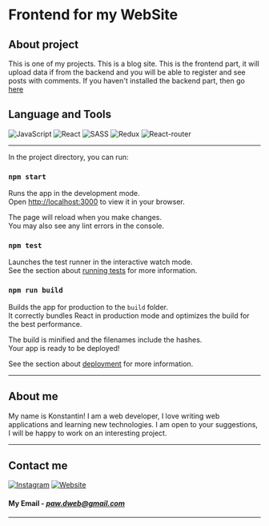 # Frontend for my WebSite

## About project

This is one of my projects. This is a blog site. This is the frontend part, it will upload data if from the backend and you will be able to register and see posts with comments. If you haven't installed the backend part, then go [here](https://github.com/ConstPavlov/blog-backend)

## Language and Tools


![JavaScript](https://img.shields.io/badge/JavaScript-000000?style=for-the-badge&logo=javascript)
![React](https://img.shields.io/badge/React-E0FFFF?style=for-the-badge&logo=react)
![SASS](https://img.shields.io/badge/Sass-CC6699?style=for-the-badge&logo=sass&logoColor=white)
![Redux](https://img.shields.io/badge/Redux-593D88?style=for-the-badge&logo=redux&logoColor=white)
![React-router](https://img.shields.io/badge/React_Router-CA4245?style=for-the-badge&logo=react-router&logoColor=white)

---

In the project directory, you can run:

### `npm start`

Runs the app in the development mode.\
Open [http://localhost:3000](http://localhost:3000) to view it in your browser.

The page will reload when you make changes.\
You may also see any lint errors in the console.

### `npm test`

Launches the test runner in the interactive watch mode.\
See the section about [running tests](https://facebook.github.io/create-react-app/docs/running-tests) for more information.

### `npm run build`

Builds the app for production to the `build` folder.\
It correctly bundles React in production mode and optimizes the build for the best performance.

The build is minified and the filenames include the hashes.\
Your app is ready to be deployed!

See the section about [deployment](https://facebook.github.io/create-react-app/docs/deployment) for more information.

---

## About me

My name is Konstantin! I am a web developer, I love writing web applications and learning new technologies. I am open to your suggestions, I will be happy to work on an interesting project.

---

## Contact me

[![Instagram](https://img.shields.io/badge/Instagram-000000?style=for-the-badge&logo=Instagram)](https://github.com/ConstPavlov)
[![Website](https://img.shields.io/badge/My--Website-000000?style=for-the-badge)](https://kia-digital.ru/)

#### **My Email** - *paw.dweb@gmail.com*

---

